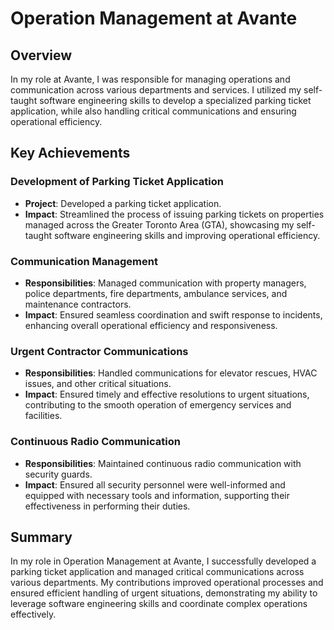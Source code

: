 # Operation Management at Avante

## Overview
In my role at Avante, I was responsible for managing operations and communication across various departments and services. I utilized my self-taught software engineering skills to develop a specialized parking ticket application, while also handling critical communications and ensuring operational efficiency.

## Key Achievements

### Development of Parking Ticket Application
- **Project**: Developed a parking ticket application.
- **Impact**: Streamlined the process of issuing parking tickets on properties managed across the Greater Toronto Area (GTA), showcasing my self-taught software engineering skills and improving operational efficiency.

### Communication Management
- **Responsibilities**: Managed communication with property managers, police departments, fire departments, ambulance services, and maintenance contractors.
- **Impact**: Ensured seamless coordination and swift response to incidents, enhancing overall operational efficiency and responsiveness.

### Urgent Contractor Communications
- **Responsibilities**: Handled communications for elevator rescues, HVAC issues, and other critical situations.
- **Impact**: Ensured timely and effective resolutions to urgent situations, contributing to the smooth operation of emergency services and facilities.

### Continuous Radio Communication
- **Responsibilities**: Maintained continuous radio communication with security guards.
- **Impact**: Ensured all security personnel were well-informed and equipped with necessary tools and information, supporting their effectiveness in performing their duties.

## Summary
In my role in Operation Management at Avante, I successfully developed a parking ticket application and managed critical communications across various departments. My contributions improved operational processes and ensured efficient handling of urgent situations, demonstrating my ability to leverage software engineering skills and coordinate complex operations effectively.

